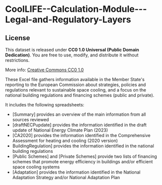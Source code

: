 # CoolLIFE--Calculation-Module---Legal-and-Regulatory-Layers

## License
This dataset is released under **CC0 1.0 Universal (Public Domain Dedication)**.
You are free to use, modify, and distribute it without restrictions.

More info: [Creative Commons CC0 1.0](https://creativecommons.org/publicdomain/zero/1.0/)


These Excel file gathers information available in the Member State's reporting to the European Commission about strategies, policies and regulations relevant to sustainable space cooling, and a focus on the national building regulations and financing schemes (public and private). 

It includes the following spreadsheets:

- [Summary] provides an overview of the main information from all sources reviewed
- [draftNECPupdate] provides the information identified in the draft update of National Energy Climate Plan (2023)
- [CA2020] provides the information identified in the Comprehensive Assessment for heating and cooling (2020 version)
- BuildingRegulation] provides the information identified in the national building regulations
- [Public Schemes] and [Private Schemes] provide two lists of financing schemes that promote energy efficiency in buildings and/or efficient space cooling systems
- [Adaptation] provides the information identified in the National Adaptation Strategy and/or National Adaptation Plan
